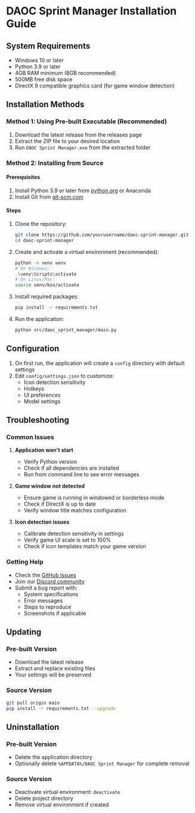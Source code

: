 # DAOC Sprint Manager Installation Guide

## System Requirements

- Windows 10 or later
- Python 3.9 or later
- 4GB RAM minimum (8GB recommended)
- 500MB free disk space
- DirectX 9 compatible graphics card (for game window detection)

## Installation Methods

### Method 1: Using Pre-built Executable (Recommended)

1. Download the latest release from the releases page
2. Extract the ZIP file to your desired location
3. Run `DAOC Sprint Manager.exe` from the extracted folder

### Method 2: Installing from Source

#### Prerequisites

1. Install Python 3.9 or later from [python.org](https://python.org) or Anaconda
2. Install Git from [git-scm.com](https://git-scm.com)

#### Steps

1. Clone the repository:
   ```bash
   git clone https://github.com/yourusername/daoc-sprint-manager.git
   cd daoc-sprint-manager
   ```

2. Create and activate a virtual environment (recommended):
   ```bash
   python -m venv venv
   # On Windows:
   .\venv\Scripts\activate
   # On Linux/Mac:
   source venv/bin/activate
   ```

3. Install required packages:
   ```bash
   pip install -r requirements.txt
   ```

4. Run the application:
   ```bash
   python src/daoc_sprint_manager/main.py
   ```

## Configuration

1. On first run, the application will create a `config` directory with default settings
2. Edit `config/settings.json` to customize:
   - Icon detection sensitivity
   - Hotkeys
   - UI preferences
   - Model settings

## Troubleshooting

### Common Issues

1. **Application won't start**
   - Verify Python version
   - Check if all dependencies are installed
   - Run from command line to see error messages

2. **Game window not detected**
   - Ensure game is running in windowed or borderless mode
   - Check if DirectX is up to date
   - Verify window title matches configuration

3. **Icon detection issues**
   - Calibrate detection sensitivity in settings
   - Verify game UI scale is set to 100%
   - Check if icon templates match your game version

### Getting Help

- Check the [GitHub Issues](https://github.com/yourusername/daoc-sprint-manager/issues)
- Join our [Discord community](https://discord.gg/yourdiscord)
- Submit a bug report with:
  - System specifications
  - Error messages
  - Steps to reproduce
  - Screenshots if applicable

## Updating

### Pre-built Version
- Download the latest release
- Extract and replace existing files
- Your settings will be preserved

### Source Version
```bash
git pull origin main
pip install -r requirements.txt --upgrade
```

## Uninstallation

### Pre-built Version
- Delete the application directory
- Optionally delete `%APPDATA%/DAOC Sprint Manager` for complete removal

### Source Version
- Deactivate virtual environment: `deactivate`
- Delete project directory
- Remove virtual environment if created 